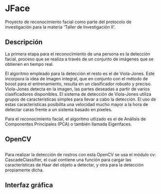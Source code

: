 # JFace
Proyecto de reconocimiento facial como parte del protocolo de investigación para la materia 'Taller de Investigación II'.

## Descripción 
La primera etapa para el reconocimiento de una persona es la detección facial, proceso que se realiza a través de un conjunto de imágenes que se obtienen en tiempo real.

El algoritmo empleado para la detección el resto es el de Viola-Jones. Este incorpora la idea de imagen integral, que en conjunto con el método de boost para el entrenamiento, resulta en un clasificador robusto y preciso. Viola-Jones detecta en la imagen, las partes deseadas a partir de varios clasificadores disponibles. El sistema de detección de Viola-Jones utiliza grupos de características simples para llevar a cabo la detección. El uso de estas características posibilita una velocidad mucho mayor a la hora de detectar caras frente a un sistema basado en píxeles.

Para el reconocimiento facial, el algoritmo utlizado es el de Análisis de Componentes Principales (PCA) o también llamada Eigenfaces.

## OpenCV <h2>
Para realizar la detección de rostros con esta OpenCV se usa el módulo cv: CascadeClassifier, el cual contiene una función para cargar las características de Haar del objeto a detectar, y otra para la detección propiamente dicha.
  
## Interfaz gráfica
